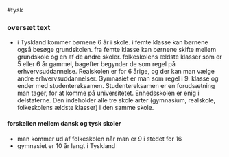 #tysk 

### oversæt text
- i Tyskland kommer børnene 6 år i skole. i femte klasse kan børnene også besøge grundskolen. fra femte klasse kan børnene skifte mellem grundskole og en af de andre skoler. folkeskolens ældste klasser som er 5 eller 6 år gammel, bagefter begynder de som regel på erhvervsuddannelse. Realskolen er for 6 årige, og der kan man vælge andre erhvervsuddannelser. Gymnasiet er man som regel i 9. klasse og ender med studentereksamen. Studentereksamen er en forudsætning man tager, for at komme på universitetet. Enhedsskolen er enig i delstaterne. Den indeholder alle tre skole arter (gymnasium, realskole, folkeskolens ældste klasser) i den samme skole.


#### forskellen mellem dansk og tysk skoler
- man kommer ud af folkeskolen når man er 9 i stedet for 16
- gymnasiet er 10 år langt i Tyskland